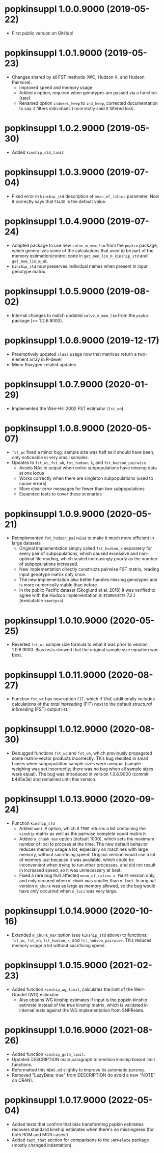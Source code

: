 # popkinsuppl 1.0.0.9000 (2019-05-22)

* First public version on GitHub!

# popkinsuppl 1.0.1.9000 (2019-05-23)

* Changes shared by all FST methods (WC, Hudson K, and Hudson Pairwise).
  * Improved speed and memory usage
  * Added `m` option, required when genotypes are passed via a function (rare)
  * Renamed option `indexes_keep` to `ind_keep`, corrected documentation to say it filters individuals (incorrectly said it filtered loci).

# popkinsuppl 1.0.2.9000 (2019-05-30)

* Added `kinship_std_limit`

# popkinsuppl 1.0.3.9000 (2019-07-04)

* Fixed error in `kinship_std` description of `mean_of_ratios` parameter.
  Now it correctly says that `FALSE` is the default value.

# popkinsuppl 1.0.4.9000 (2019-07-24)

* Adapted package to use new `solve_m_mem_lim` from the `popkin` package, which generalizes some of the calculations that used to be part of the memory estimation/control code in `get_mem_lim_m_kinship_std` and `get_mem_lim_m_WC`.
* `kinship_std` now preserves individual names when present in input genotype matrix.

# popkinsuppl 1.0.5.9000 (2019-08-02)

* Internal changes to match updated `solve_m_mem_lim` from the `popkin` package (>= 1.2.6.9000).

# popkinsuppl 1.0.6.9000 (2019-12-17)

* Preemptively updated `class` usage now that matrices return a two-element array in R-devel
* Minor Roxygen-related updates

# popkinsuppl 1.0.7.9000 (2020-01-29)

* Implemented the Weir-Hill 2002 FST estimator (`fst_wh`).

# popkinsuppl 1.0.8.9000 (2020-05-07)

* `fst_wc` fixed a minor bug: sample size was half as it should have been, only noticeable in very small samples.
* Updates to `fst_wc`, `fst_wh`, `fst_hudson_k`, and `fst_hudson_pairwise`
  * Avoids NAs in output when entire subpopulations have missing data at one locus
  * Works correctly when there are singleton subpopulations (used to cause errors)
  * More clear error messages for fewer than two subpopulations
  * Expanded tests to cover these scenarios

# popkinsuppl 1.0.9.9000 (2020-05-21)

* Reimplemented `fst_hudson_pairwise` to make it much more efficient in large datasets
  * Original implementation simply called `fst_hudson_k` separately for every pair of subpopulations, which caused excessive and non-optimal file reading, which scaled increasingly poorly as the number of subpopulations increased.
  * New implementation directly constructs pairwise FST matrix, reading input genotype matrix only once.
  * The new implementation also better handles missing genotypes and is more numerically stable than before.
  * In the public Pacific dataset (Skoglund et al. 2016) it was verified to agree with the Hudson implementation in `EIGENSUITE` 7.2.1 (executable `smartpca`)

# popkinsuppl 1.0.10.9000 (2020-05-25)

* Reverted `fst_wc` sample size formula to what it was prior to version 1.0.8.9000.  Bias tests showed that the original sample size equation was best.

# popkinsuppl 1.0.11.9000 (2020-08-27)

* Function `fst_wc` has new option `FIT`, which if `TRUE` additionally includes calculations of the *total inbreeding* (FIT) next to the default *structural inbreeding* (FST) output list.

# popkinsuppl 1.0.12.9000 (2020-08-30)

* Debugged functions `fst_wc` and `fst_wh`, which previously propagated some matrix-vector products incorrectly.
  This bug resulted in small biases when subpopulation sample sizes were unequal (sample weighing was set incorrectly; there was no bug when all sample sizes were equal).
  The bug was introduced in version 1.0.8.9000 (commit b445e3e) and remained until this version.

# popkinsuppl 1.0.13.9000 (2020-09-24)

* Function `kinship_std` 
  - Added `want_M` option, which if `TRUE` returns a list containing the `kinship` matrix as well as the pairwise complete count matrix `M`.
  - Added `m_chunk_max` option (default 1000), which sets the maximum number of loci to process at the time.
	The new default behavior reduces memory usage a lot, especially on machines with large memory, without sacrificing speed.
	Original version would use a lot of memory just because it was available, which could be inconvenient when trying to run other processes, and did not result in increased speed, so it was unnecessary at best.
  - Fixed a rare bug that affected `mean_of_ratios = FALSE` version only, and only occured when `m_chunk` was smaller than `m_loci`.
    In original version `m_chunk` was as large as memory allowed, so the bug would have only occurred when `m_loci` was very large.

# popkinsuppl 1.0.14.9000 (2020-10-16)

* Extended `m_chunk_max` option (see `kinship_std` above) to functions: `fst_wc`, `fst_wh`, `fst_hudson_k`, and `fst_hudson_pairwise`.
  This reduces memory usage a lot without sacrificing speed.

# popkinsuppl 1.0.15.9000 (2021-02-23)

* Added function `kinship_wg_limit`, calculates the limit of the Weir-Goudet (WG) estimator.
  - Also obtains WG kinship estimates if input is the popkin kinship estimate instead of the true kinship matrix, which is validated in internal tests against the WG implementation from SNPRelate.

# popkinsuppl 1.0.16.9000 (2021-08-26)

- Added function `kinship_gcta_limit`.
- Updated DESCRIPTION main paragraph to mention kinship biased limit functions.
- Reformatted this `NEWS.md` slightly to improve its automatic parsing.
- Removed "LazyData: true" from DESCRIPTION (to avoid a new "NOTE" on CRAN).

# popkinsuppl 1.0.17.9000 (2022-05-04)

- Added tests that confirm that bias transforming popkin estimates recovers standard kinship estimates when there's no missingness (for both ROM and MOR cases!)
- Added `test_that` section for comparisons to the `SNPRelate` package (mostly changed indentation).

